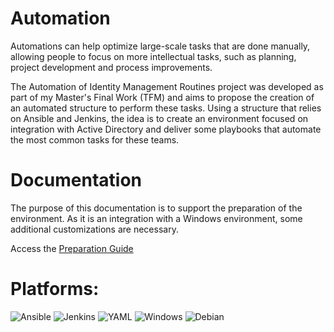 # Automation

Automations can help optimize large-scale tasks that are done manually, allowing people to focus on more intellectual tasks, such as planning, project development and process improvements.

The Automation of Identity Management Routines project was developed as part of my Master's Final Work (TFM) and aims to propose the creation of an automated structure to perform these tasks.
Using a structure that relies on Ansible and Jenkins, the idea is to create an environment focused on integration with Active Directory and deliver some playbooks that automate the most common tasks for these teams.

# Documentation

The purpose of this documentation is to support the preparation of the environment. As it is an integration with a Windows environment, some additional customizations are necessary.

Access the [Preparation Guide](https://github.com/divinavitorino/security-automation/blob/main/preparation-guide.md)


# Platforms:
![Ansible](https://img.shields.io/badge/ansible-%231A1918.svg?style=for-the-badge&logo=ansible&logoColor=white)
![Jenkins](https://img.shields.io/badge/jenkins-%232C5263.svg?style=for-the-badge&logo=jenkins&logoColor=white)
![YAML](https://img.shields.io/badge/yaml-%23ffffff.svg?style=for-the-badge&logo=yaml&logoColor=151515)
![Windows](https://img.shields.io/badge/Windows-0078D6?style=for-the-badge&logo=windows&logoColor=white)
![Debian](https://img.shields.io/badge/Debian-D70A53?style=for-the-badge&logo=debian&logoColor=white)
